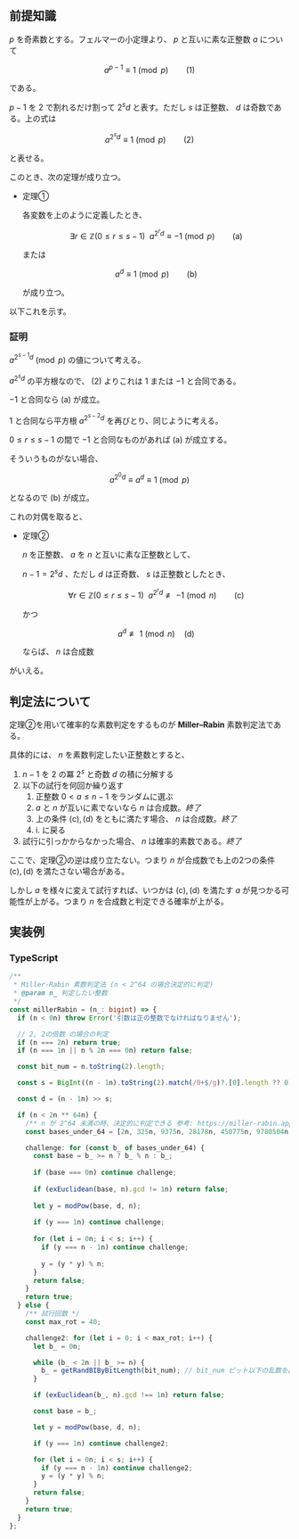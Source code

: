 ## 前提知識

$p$ を奇素数とする。フェルマーの小定理より、 $p$ と互いに素な正整数 $a$ について

$$a^{p-1} \equiv 1 \pmod p \qquad (1)$$

である。

$p-1$ を $2$ で割れるだけ割って $2^{s} d$ と表す。ただし $s$ は正整数、 $d$ は奇数である。上の式は

$$a^{2^s d} \equiv 1 \pmod p \qquad (2)$$

と表せる。

このとき、次の定理が成り立つ。

- 定理①

  各変数を上のように定義したとき、

  $$\exists r\in \mathbb{Z}(0 \le r \le s-1) \ \ a^{2^r d} \equiv {-1} \pmod p \qquad \mathrm{(a)}$$

  または

  $$a^d \equiv 1 \pmod p \qquad \mathrm{(b)}$$

  が成り立つ。


以下これを示す。

### 証明

$a^{2^{s-1} d} \pmod p$ の値について考える。

$a^{2^s d}$ の平方根なので、 $(2)$ よりこれは $1$ または $-1$ と合同である。

$-1$ と合同なら $\mathrm{(a)}$ が成立。

$1$ と合同なら平方根 $a^{2^{s-2} d}$ を再びとり、同じように考える。

$0 \le r \le s-1$ の間で $-1$ と合同なものがあれば $\mathrm{(a)}$ が成立する。

そういうものがない場合、

$$a^{2^0 d} \equiv a^d \equiv 1 \pmod p$$

となるので $\mathrm{(b)}$ が成立。


これの対偶を取ると、

- 定理②

  $n$ を正整数、 $a$ を $n$ と互いに素な正整数として、

  $n-1 = 2^{s} d$ 、ただし $d$ は正奇数、 $s$ は正整数としたとき、

  $$\forall r \in \mathbb{Z}(0 ≤ r ≤ s-1)\ \ a^{2^r d} \not\equiv {-1} \pmod n \qquad \mathrm{(c)}$$

  かつ

  $$a^d \not\equiv 1 \pmod n \quad \mathrm{(d)}$$

  ならば、 $n$ は合成数


がいえる。

## 判定法について

定理②を用いて確率的な素数判定をするものが **Miller&ndash;Rabin** 素数判定法である。

具体的には、 $n$ を素数判定したい正整数とすると、

1. $n-1$ を $2$ の冪 $2^s$ と奇数 $d$ の積に分解する
2. 以下の試行を何回か繰り返す
   1. 正整数 $0 < a \le n-1$ をランダムに選ぶ
   2. $a$ と $n$ が互いに素でないなら $n$ は合成数。_終了_
   3. 上の条件 $\mathrm{(c)}, \mathrm{(d)}$ をともに満たす場合、 $n$ は合成数。_終了_
   4. i\. に戻る
3. 試行に引っかからなかった場合、 $n$ は確率的素数である。_終了_

ここで、定理②の逆は成り立たない。つまり $n$ が合成数でも上の2つの条件 $\mathrm{(c)}, \mathrm{(d)}$ を満たさない場合がある。

しかし $a$ を様々に変えて試行すれば、いつかは $\mathrm{(c)}, \mathrm{(d)}$ を満たす $a$ が見つかる可能性が上がる。つまり $n$ を合成数と判定できる確率が上がる。

## 実装例

### TypeScript

```ts
/**
 * Miller-Rabin 素数判定法 (n < 2^64 の場合決定的に判定)
 * @param n_ 判定したい整数
 */
const millerRabin = (n_: bigint) => {
  if (n < 0n) throw Error('引数は正の整数でなければなりません');

  // 2, 2の倍数 の場合の判定
  if (n === 2n) return true;
  if (n === 1n || n % 2n === 0n) return false;

  const bit_num = n.toString(2).length;

  const s = BigInt((n - 1n).toString(2).match(/0+$/g)?.[0].length ?? 0);

  const d = (n - 1n) >> s;

  if (n < 2n ** 64n) {
    /** n が 2^64 未満の時、決定的に判定できる 参考: https://miller-rabin.appspot.com/#bases7 */
    const bases_under_64 = [2n, 325n, 9375n, 28178n, 450775n, 9780504n, 1795265022n] as const;

    challenge: for (const b_ of bases_under_64) {
      const base = b_ >= n ? b_ % n : b_;
  
      if (base === 0n) continue challenge;
  
      if (exEuclidean(base, n).gcd != 1n) return false;
  
      let y = modPow(base, d, n);
  
      if (y === 1n) continue challenge;
  
      for (let i = 0n; i < s; i++) {
        if (y === n - 1n) continue challenge;
  
        y = (y * y) % n;
      }
      return false;
    }
    return true;
  } else {
    /** 試行回数 */
    const max_rot = 40;

    challenge2: for (let i = 0; i < max_rot; i++) {
      let b_ = 0n;

      while (b_ < 2n || b_ >= n) {
        b_ = getRandBIByBitLength(bit_num); // bit_num ビット以下の乱数を出力
      }

      if (exEuclidean(b_, n).gcd !== 1n) return false;

      const base = b_;

      let y = modPow(base, d, n);

      if (y === 1n) continue challenge2;

      for (let i = 0n; i < s; i++) {
        if (y === n - 1n) continue challenge2;
        y = (y * y) % n;
      }
      return false;
    }
    return true;
  }
};
```

